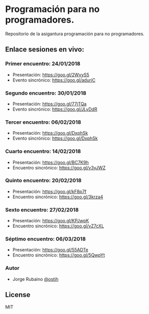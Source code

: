# Programación para no programadores.

Repositorio de la asigantura programación para no programadores.

## Enlace sesiones en vivo:

### Primer encuentro: 24/01/2018

* Presentación: https://goo.gl/2WvyS5
* Evento sincrónico: https://goo.gl/adurjC

### Segundo encuentro: 30/01/2018

* Presentación: https://goo.gl/77jTQa
* Evento sincrónico: https://goo.gl/JLyDdR

### Tercer encuentro: 06/02/2018

* Presentación: https://goo.gl/DxphSk
* Evento sincrónico: https://goo.gl/DxphSk

### Cuarto encuentro: 14/02/2018

* Presentación: https://goo.gl/BC7K9h
* Encuentro sincrónico: https://goo.gl/v3yJWZ

### Quinto encuentro: 20/02/2018

* Presentación: https://goo.gl/kF8p7f
* Encuentro sincrónico: https://goo.gl/3krza4

### Sexto encuentro: 27/02/2018

* Presentación: https://goo.gl/KPJwpK
* Encuentro sincrónico: https://goo.gl/vZ7cXL

### Séptimo encuentro: 06/03/2018

* Presentación: https://goo.gl/55ADTe
* Encuentro sincrónico: https://goo.gl/5QwpYt


### Autor
* Jorge Rubaino [@ostjh]

License
----
MIT

[@ostjh]:https://twitter.com/ostjh

